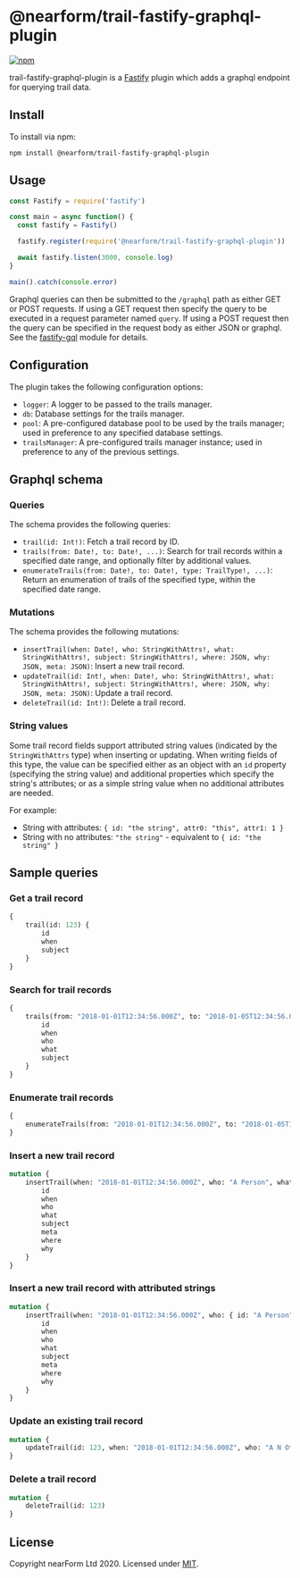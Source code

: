 # @nearform/trail-fastify-graphql-plugin

[![npm][npm-badge]][npm-url]

trail-fastify-graphql-plugin is a [Fastify][fastify] plugin which adds a graphql endpoint for querying trail data.

## Install

To install via npm:

```
npm install @nearform/trail-fastify-graphql-plugin
```

## Usage

```javascript
const Fastify = require('fastify')

const main = async function() {
  const fastify = Fastify()

  fastify.register(require('@nearform/trail-fastify-graphql-plugin'))

  await fastify.listen(3000, console.log)
}

main().catch(console.error)
```

Graphql queries can then be submitted to the `/graphql` path as either GET or POST requests. If using a GET request then specify the query to be executed in a request parameter named `query`. If using a POST request then the query can be specified in the request body as either JSON or graphql. See the [fastify-gql][fastify-gql] module for details.

## Configuration

The plugin takes the following configuration options:

*  `logger`: A logger to be passed to the trails manager.
*  `db`: Database settings for the trails manager.
*  `pool`: A pre-configured database pool to be used by the trails manager; used in preference to any specified database settings.
*  `trailsManager`: A pre-configured trails manager instance; used in preference to any of the previous settings.

## Graphql schema

### Queries

The schema provides the following queries:

*  `trail(id: Int!)`: Fetch a trail record by ID.
*  `trails(from: Date!, to: Date!, ...)`: Search for trail records within a specified date range, and optionally filter by additional values.
*  `enumerateTrails(from: Date!, to: Date!, type: TrailType!, ...)`: Return an enumeration of trails of the specified type, within the specified date range.

### Mutations

The schema provides the following mutations:

*  `insertTrail(when: Date!, who: StringWithAttrs!, what: StringWithAttrs!, subject: StringWithAttrs!, where: JSON, why: JSON, meta: JSON)`: Insert a new trail record.
*  `updateTrail(id: Int!, when: Date!, who: StringWithAttrs!, what: StringWithAttrs!, subject: StringWithAttrs!, where: JSON, why: JSON, meta: JSON)`: Update a trail record.
*  `deleteTrail(id: Int!)`: Delete a trail record.

### String values

Some trail record fields support attributed string values (indicated by the `StringWithAttrs` type) when inserting or updating. When writing fields of this type, the value can be specified either as an object with an `id` property (specifying the string value) and additional properties which specify the string's attributes; or as a simple string value when no additional attributes are needed.

For example:

*  String with attributes: `{ id: "the string", attr0: "this", attr1: 1 }`
*  String with no attributes: `"the string"` - equivalent to `{ id: "the string" }`

## Sample queries

### Get a trail record

```graphql
{
    trail(id: 123) {
        id
        when
        subject
    }
}
```

### Search for trail records

```graphql
{
    trails(from: "2018-01-01T12:34:56.000Z", to: "2018-01-05T12:34:56.000Z") {
        id
        when
        who
        what
        subject
    }
}
```

### Enumerate trail records

```graphql
{
    enumerateTrails(from: "2018-01-01T12:34:56.000Z", to: "2018-01-05T12:34:56.000Z", type: WHO)
}
```

### Insert a new trail record

```graphql
mutation {
    insertTrail(when: "2018-01-01T12:34:56.000Z", who: "A Person", what: "A thing", subject: "Substance") {
        id
        when
        who
        what
        subject
        meta
        where
        why
    }
}
```

### Insert a new trail record with attributed strings

```graphql
mutation {
    insertTrail(when: "2018-01-01T12:34:56.000Z", who: { id: "A Person", attr: 10 }, what: { id: "A thing", attr: 20 }, subject: "Substance") {
        id
        when
        who
        what
        subject
        meta
        where
        why
    }
}
```

### Update an existing trail record

```graphql
mutation {
    updateTrail(id: 123, when: "2018-01-01T12:34:56.000Z", who: "A N Other", what: "Something else", subject: "Object")
}
```

### Delete a trail record

```graphql
mutation {
    deleteTrail(id: 123)
}
```

## License

Copyright nearForm Ltd 2020. Licensed under [MIT][license].

[npm-url]: https://npmjs.org/package/@nearform/trail-fastify-plugin
[npm-badge]: https://img.shields.io/npm/v/@nearform/trail-fastify-plugin.svg
[fastify]: https://www.fastify.io/
[fastify-gql]: https://github.com/mcollina/fastify-gql
[license]: ./LICENSE.md
